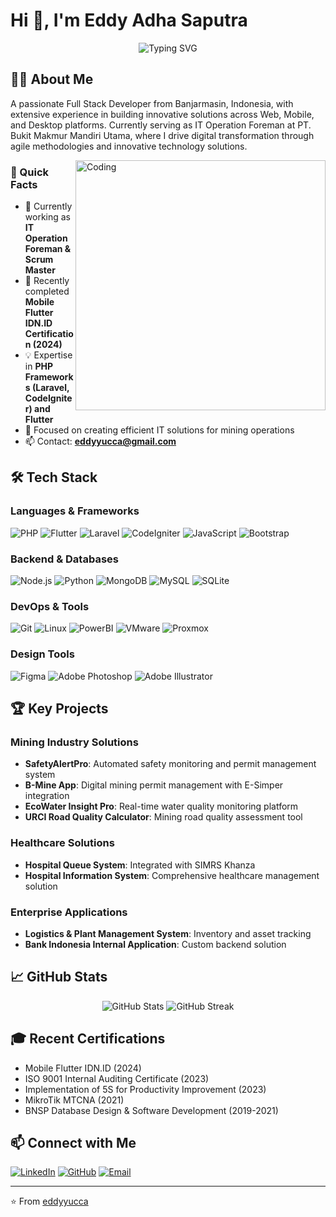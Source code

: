 # Hi 👋, I'm Eddy Adha Saputra

<div align="center">
  <img src="https://readme-typing-svg.herokuapp.com?font=Fira+Code&size=25&duration=3000&pause=1000&color=2C974B&background=FF000000&center=true&vCenter=true&width=435&lines=Fullstack+Developer;Mobile+Developer;IT+Operations+Specialist;Scrum+Master" alt="Typing SVG" />
</div>

## 👨‍💻 About Me

A passionate Full Stack Developer from Banjarmasin, Indonesia, with extensive experience in building innovative solutions across Web, Mobile, and Desktop platforms. Currently serving as IT Operation Foreman at PT. Bukit Makmur Mandiri Utama, where I drive digital transformation through agile methodologies and innovative technology solutions.

<img align="right" alt="Coding" width="400" src="https://raw.githubusercontent.com/abhisheknaiidu/abhisheknaiidu/master/code.gif"/>

### 🚀 Quick Facts

- 🔭 Currently working as **IT Operation Foreman & Scrum Master**
- 🌱 Recently completed **Mobile Flutter IDN.ID Certification (2024)**
- 💡 Expertise in **PHP Frameworks (Laravel, CodeIgniter) and Flutter**
- 🎯 Focused on creating efficient IT solutions for mining operations
- 📫 Contact: **eddyyucca@gmail.com**

## 🛠️ Tech Stack

### Languages & Frameworks
![PHP](https://img.shields.io/badge/PHP-777BB4?style=for-the-badge&logo=php&logoColor=white)
![Flutter](https://img.shields.io/badge/Flutter-02569B?style=for-the-badge&logo=flutter&logoColor=white)
![Laravel](https://img.shields.io/badge/Laravel-FF2D20?style=for-the-badge&logo=laravel&logoColor=white)
![CodeIgniter](https://img.shields.io/badge/CodeIgniter-EF4223?style=for-the-badge&logo=codeigniter&logoColor=white)
![JavaScript](https://img.shields.io/badge/JavaScript-F7DF1E?style=for-the-badge&logo=javascript&logoColor=black)
![Bootstrap](https://img.shields.io/badge/Bootstrap-7952B3?style=for-the-badge&logo=bootstrap&logoColor=white)

### Backend & Databases
![Node.js](https://img.shields.io/badge/Node.js-339933?style=for-the-badge&logo=nodedotjs&logoColor=white)
![Python](https://img.shields.io/badge/Python-3776AB?style=for-the-badge&logo=python&logoColor=white)
![MongoDB](https://img.shields.io/badge/MongoDB-47A248?style=for-the-badge&logo=mongodb&logoColor=white)
![MySQL](https://img.shields.io/badge/MySQL-4479A1?style=for-the-badge&logo=mysql&logoColor=white)
![SQLite](https://img.shields.io/badge/SQLite-003B57?style=for-the-badge&logo=sqlite&logoColor=white)

### DevOps & Tools
![Git](https://img.shields.io/badge/Git-F05032?style=for-the-badge&logo=git&logoColor=white)
![Linux](https://img.shields.io/badge/Linux-FCC624?style=for-the-badge&logo=linux&logoColor=black)
![PowerBI](https://img.shields.io/badge/PowerBI-F2C811?style=for-the-badge&logo=powerbi&logoColor=black)
![VMware](https://img.shields.io/badge/VMware-607078?style=for-the-badge&logo=vmware&logoColor=white)
![Proxmox](https://img.shields.io/badge/Proxmox-E57000?style=for-the-badge&logo=proxmox&logoColor=white)

### Design Tools
![Figma](https://img.shields.io/badge/Figma-F24E1E?style=for-the-badge&logo=figma&logoColor=white)
![Adobe Photoshop](https://img.shields.io/badge/Photoshop-31A8FF?style=for-the-badge&logo=adobe-photoshop&logoColor=white)
![Adobe Illustrator](https://img.shields.io/badge/Illustrator-FF9A00?style=for-the-badge&logo=adobe-illustrator&logoColor=white)

## 🏆 Key Projects

### Mining Industry Solutions
- **SafetyAlertPro**: Automated safety monitoring and permit management system
- **B-Mine App**: Digital mining permit management with E-Simper integration
- **EcoWater Insight Pro**: Real-time water quality monitoring platform
- **URCI Road Quality Calculator**: Mining road quality assessment tool

### Healthcare Solutions
- **Hospital Queue System**: Integrated with SIMRS Khanza
- **Hospital Information System**: Comprehensive healthcare management solution

### Enterprise Applications
- **Logistics & Plant Management System**: Inventory and asset tracking
- **Bank Indonesia Internal Application**: Custom backend solution

## 📈 GitHub Stats

<div align="center">
  <img src="https://github-readme-stats.vercel.app/api?username=eddyyucca&show_icons=true&theme=tokyonight" alt="GitHub Stats" />
  <img src="https://github-readme-streak-stats.herokuapp.com/?user=eddyyucca&theme=tokyonight" alt="GitHub Streak" />
</div>

## 🎓 Recent Certifications

- Mobile Flutter IDN.ID (2024)
- ISO 9001 Internal Auditing Certificate (2023)
- Implementation of 5S for Productivity Improvement (2023)
- MikroTik MTCNA (2021)
- BNSP Database Design & Software Development (2019-2021)

## 📫 Connect with Me

[![LinkedIn](https://img.shields.io/badge/LinkedIn-0077B5?style=for-the-badge&logo=linkedin&logoColor=white)](https://www.linkedin.com/in/eddyyucca)
[![GitHub](https://img.shields.io/badge/GitHub-100000?style=for-the-badge&logo=github&logoColor=white)](https://github.com/eddyyucca)
[![Email](https://img.shields.io/badge/Email-D14836?style=for-the-badge&logo=gmail&logoColor=white)](mailto:eddyyucca@gmail.com)

---
⭐️ From [eddyyucca](https://github.com/eddyyucca)
